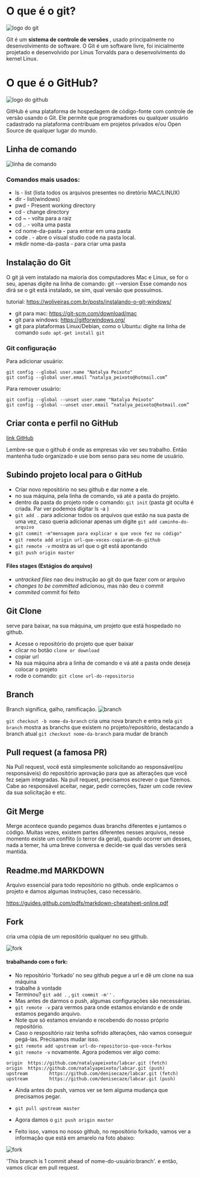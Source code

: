
# O que é o git?

![logo do git](https://github.com/natalyapeixoto/git-and-github/blob/master/git.jpeg)

Git é um __sistema de controle de versões__ , usado principalmente no desenvolvimento de software.
 O Git é um software livre, foi inicialmente projetado e desenvolvido por Linus Torvalds para o desenvolvimento do kernel Linux.



# O que é o GitHub?

![logo do github](https://github.com/natalyapeixoto/git-and-github/blob/master/github.jpg)

GitHub é uma plataforma de hospedagem de código-fonte com controle de versão usando o Git. Ele permite que programadores ou qualquer usuário cadastrado na plataforma contribuam em projetos privados e/ou Open Source de qualquer lugar do mundo.


## Linha de comando 


![linha de comando](https://github.com/natalyapeixoto/git-and-github/blob/master/linha-de-comando.png)


### Comandos mais usados:
* ls - list (lista todos os arquivos presentes no diretório MAC/LINUX)
* dir - list(windows)
* pwd - Present working directory 
* cd - change directory 
* cd ~ - volta para a raiz
* cd .. - volta uma pasta 
* cd nome-da-pasta - para entrar em uma pasta 
* code . - abre o visual studio code na pasta local. 
* mkdir nome-da-pasta - para criar uma pasta


## Instalação do Git 

O git já vem instalado na maioria dos computadores Mac e Linux, se for o seu, apenas digite na linha de comando: git --version
Esse comando nos dirá se o git está instalado, se sim, qual versão que possuímos. 

tutorial: https://woliveiras.com.br/posts/instalando-o-git-windows/

* git para mac: https://git-scm.com/download/mac
* git para windows: https://gitforwindows.org/
* git para plataformas Linux/Debian, como o Ubuntu: digite na linha de comando ````sudo apt-get install git ```` 


### Git configuração

Para adicionar usuário:

```
git config --global user.name "Natalya Peixoto"
git config --global user.email “natalya_peixoto@hotmail.com” 
```

Para remover usuário:

```
git config --global --unset user.name "Natalya Peixoto"
git config --global --unset user.email “natalya_peixoto@hotmail.com” 
```

## Criar conta e perfil no GitHub

[link GitHub](https://github.com/)

Lembre-se que o github é onde as empresas vão ver seu trabalho. 
Então mantenha tudo organizado e use bom senso para seu nome de usuário.


## Subindo projeto local para o GitHub

* Criar novo repositório no seu github e dar nome a ele. 
* no sua máquina, pela linha de comando, vá até a pasta do projeto. 
* dentro da pasta do projeto rode o comando: ````git init```` (pasta git oculta é criada. Par ver podemos digitar ls -a )
* ````git add .```` para adicionar todos os arquivos que estão na sua pasta de uma vez, caso queria adicionar apenas um digite ````git add caminho-do-arquivo````
* ````git commit -m"mensagem para explicar o que voce fez no código"```` 
* ````git remote add origin url-que-voces-copiaram-do-github````
* ````git remote -v```` mostra as url que o git está apontando
* ````git push origin master```` 

#### Files stages (Estágios do arquivo)

* *untracked files* nao deu instrução ao git do que fazer com or arquivo
* *changes to be committed* adicionou, mas não deu o commit
* *commited*  commit foi feito


## Git Clone

serve para baixar, na sua máquina, um projeto que está hospedado no github.

* Acesse o repositório do projeto que quer baixar 
* clicar no botão ```` clone or download ```` 
* copiar url 
* Na sua máquina abra a linha de comando e vá até a pasta onde deseja colocar o projeto
* rode o comando: ```` git clone url-do-repositorio ```` 

## Branch 

Branch significa, galho, ramificação. 
![branch](https://github.com/natalyapeixoto/git-and-github/blob/master/branch.png)


````git checkout -b nome-da-branch```` cria uma nova branch e entra nela
```` git branch ```` mostra as branchs que existem no projeto/repositório, destacando a branch atual
````git checkout nome-da-branch```` para mudar de branch

## Pull request (a famosa PR)

Na Pull request, você está simplesmente solicitando ao responsável(ou responsáveis) do repositório aprovação para que as alterações que você fez sejam integradas. Na pull request, precisamos escrever o que fizemos. 
Cabe ao responsável aceitar, negar, pedir correções, fazer um code review da sua solicitação e etc. 

## Git Merge

Merge acontece quando pegamos duas branchs diferentes e juntamos o código. 
Muitas vezes, existem partes diferentes nesses arquivos, nesse momento 
existe um conflito (o terror da geral), quando ocorrer um desses, nada a temer, 
há uma breve conversa e decide-se qual das versões será mantida.


## Readme.md MARKDOWN

Arquivo essencial para todo repositório no github. 
onde explicamos o projeto e damos algumas instruções, caso necessário. 


https://guides.github.com/pdfs/markdown-cheatsheet-online.pdf




## Fork 

cria uma cópia de um repositório qualquer no seu github.

![fork](https://github.com/natalyapeixoto/git-and-github/blob/master/fork.png)

#### trabalhando com o fork:

* No repositório 'forkado' no seu github pegue a url e dê um clone na sua máquina
* trabalhe à vontade 
* Terminou? ``git add .`` , ``git commit -m''`` . 
* Mas antes de darmos o push, algumas configurações são necessárias. 
* ````git remote -v```` para vermos para onde estamos enviando e de onde estamos pegando arquivo. 
* Note que só estamos enviando e recebendo do nosso próprio repositório. 
* Caso o respositório raiz tenha sofrido alterações, não vamos conseguir pegá-las. Precisamos mudar isso. 
* ````git remote add upstream url-do-repositorio-que-voce-forkou````
* ````git remote -v```` novamente. Agora podemos ver algo como: 

```
origin  https://github.com/natalyapeixoto/labcar.git (fetch)
origin  https://github.com/natalyapeixoto/labcar.git (push)
upstream        https://github.com/denisecaze/labcar.git (fetch)
upstream        https://github.com/denisecaze/labcar.git (push)
```
* Ainda antes do push, vamos ver se tem alguma mudança que precisamos pegar. 
* ````git pull upstream master```` 
* Agora damos o ````git push origin master````

* Feito isso, vamos no nosso github, no repositório forkado, vamos ver a informação que está em amarelo na foto abaixo:

![fork](https://github.com/natalyapeixoto/git-and-github/blob/master/forked.png)

'This branch is 1 commit ahead of nome-do-usuário:branch'.
e então, vamos clicar em pull request. 



